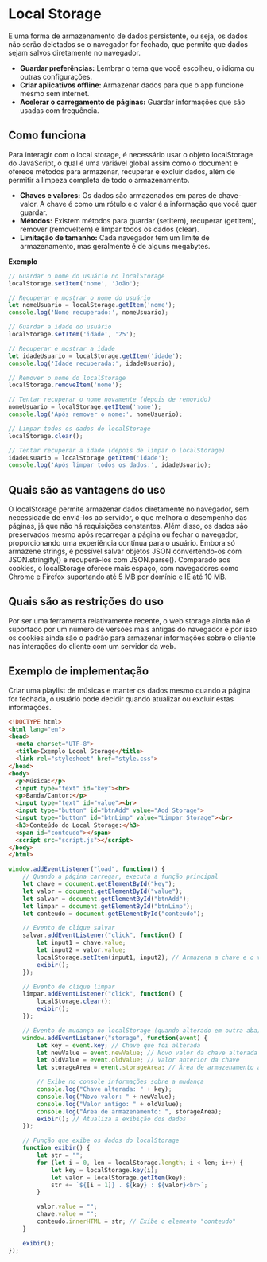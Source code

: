 # Local Storage

E uma forma de armazenamento de dados persistente, ou seja, os dados não serão deletados se o navegador for fechado, que permite que dados sejam salvos diretamente no navegador.

- **Guardar preferências:** Lembrar o tema que você escolheu, o idioma ou outras configurações.
- **Criar aplicativos offline:** Armazenar dados para que o app funcione mesmo sem internet.
- **Acelerar o carregamento de páginas:** Guardar informações que são usadas com frequência.

## Como funciona

Para interagir com o local storage, é necessário usar o objeto localStorage do JavaScript, o qual é uma variável global assim como o document e oferece métodos para armazenar, recuperar e excluir dados, além de permitir a limpeza completa de todo o armazenamento.

- **Chaves e valores:** Os dados são armazenados em pares de chave-valor. A chave é como um rótulo e o valor é a informação que você quer guardar.
- **Métodos:** Existem métodos para guardar (setItem), recuperar (getItem), remover (removeItem) e limpar todos os dados (clear).
- **Limitação de tamanho:** Cada navegador tem um limite de armazenamento, mas geralmente é de alguns megabytes.

**Exemplo**

```javascript 
// Guardar o nome do usuário no localStorage
localStorage.setItem('nome', 'João'); 

// Recuperar e mostrar o nome do usuário
let nomeUsuario = localStorage.getItem('nome');
console.log('Nome recuperado:', nomeUsuario); 

// Guardar a idade do usuário
localStorage.setItem('idade', '25'); 

// Recuperar e mostrar a idade
let idadeUsuario = localStorage.getItem('idade');
console.log('Idade recuperada:', idadeUsuario); 

// Remover o nome do localStorage
localStorage.removeItem('nome'); 

// Tentar recuperar o nome novamente (depois de removido)
nomeUsuario = localStorage.getItem('nome');
console.log('Após remover o nome:', nomeUsuario); 

// Limpar todos os dados do localStorage
localStorage.clear(); 

// Tentar recuperar a idade (depois de limpar o localStorage)
idadeUsuario = localStorage.getItem('idade');
console.log('Após limpar todos os dados:', idadeUsuario); 
```

## Quais são as vantagens do uso

 O localStorage permite armazenar dados diretamente no navegador, sem necessidade de enviá-los ao servidor, o que melhora o desempenho das páginas, já que não há requisições constantes. Além disso, os dados são preservados mesmo após recarregar a página ou fechar o navegador, proporcionando uma experiência contínua para o usuário. Embora só armazene strings, é possível salvar objetos JSON convertendo-os com JSON.stringify() e recuperá-los com JSON.parse(). Comparado aos cookies, o localStorage oferece mais espaço, com navegadores como Chrome e Firefox suportando até 5 MB por domínio e IE até 10 MB.

## Quais são as restrições do uso

Por ser uma ferramenta relativamente recente, o web storage ainda não é
suportado por um número de versões mais antigas do navegador e por isso os cookies ainda são o padrão para armazenar informações sobre o cliente nas interações do cliente com um servidor da web.

## Exemplo de implementação

Criar uma playlist de músicas e manter os dados mesmo quando a página for fechada, o usuário pode decidir quando atualizar ou excluir estas informações.

```html
<!DOCTYPE html>
<html lang="en">
<head>
  <meta charset="UTF-8">
  <title>Exemplo Local Storage</title>
  <link rel="stylesheet" href="style.css">
</head>
<body>
  <p>Música:</p>
  <input type="text" id="key"><br>
  <p>Banda/Cantor:</p>
  <input type="text" id="value"><br>
  <input type="button" id="btnAdd" value="Add Storage">
  <input type="button" id="btnLimp" value="Limpar Storage"><br>
  <h3>Conteúdo do Local Storage:</h3>
  <span id="conteudo"></span>
  <script src="script.js"></script>
</body>
</html>
```

```javascript
window.addEventListener("load", function() {
    // Quando a página carregar, executa a função principal
    let chave = document.getElementById("key"); 
    let valor = document.getElementById("value");
    let salvar = document.getElementById("btnAdd");
    let limpar = document.getElementById("btnLimp"); 
    let conteudo = document.getElementById("conteudo"); 

    // Evento de clique salvar
    salvar.addEventListener("click", function() {
        let input1 = chave.value; 
        let input2 = valor.value; 
        localStorage.setItem(input1, input2); // Armazena a chave e o valor no localStorage
        exibir(); 
    });

    // Evento de clique limpar
    limpar.addEventListener("click", function() {
        localStorage.clear(); 
        exibir(); 
    });

    // Evento de mudança no localStorage (quando alterado em outra aba)
    window.addEventListener("storage", function(event) {
        let key = event.key; // Chave que foi alterada
        let newValue = event.newValue; // Novo valor da chave alterada
        let oldValue = event.oldValue; // Valor anterior da chave
        let storageArea = event.storageArea; // Área de armazenamento afetada

        // Exibe no console informações sobre a mudança
        console.log("Chave alterada: " + key);
        console.log("Novo valor: " + newValue);
        console.log("Valor antigo: " + oldValue);
        console.log("Área de armazenamento: ", storageArea);
        exibir(); // Atualiza a exibição dos dados
    });

    // Função que exibe os dados do localStorage
    function exibir() {
        let str = ""; 
        for (let i = 0, len = localStorage.length; i < len; i++) {
            let key = localStorage.key(i); 
            let valor = localStorage.getItem(key); 
            str += `${[i + 1]} . ${key} : ${valor}<br>`; 
        }

        valor.value = ""; 
        chave.value = ""; 
        conteudo.innerHTML = str; // Exibe o elemento "conteudo"
    }

    exibir(); 
});
```



